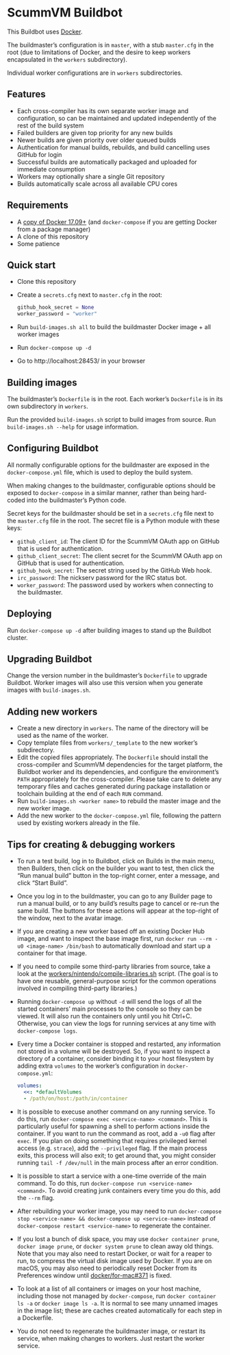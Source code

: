 # ScummVM Buildbot

This Buildbot uses [Docker](https://www.docker.com/).

The buildmaster’s configuration is in `master`, with a stub `master.cfg` in the
root (due to limitations of Docker, and the desire to keep workers encapsulated
in the `workers` subdirectory).

Individual worker configurations are in `workers` subdirectories.

## Features

* Each cross-compiler has its own separate worker image and configuration, so
  can be maintained and updated independently of the rest of the build system
* Failed builders are given top priority for any new builds
* Newer builds are given priority over older queued builds
* Authentication for manual builds, rebuilds, and build cancelling uses GitHub
  for login
* Successful builds are automatically packaged and uploaded for immediate
  consumption
* Workers may optionally share a single Git repository
* Builds automatically scale across all available CPU cores

## Requirements

* A [copy of Docker 17.09+](https://www.docker.com/community-edition) (and
  `docker-compose` if you are getting Docker from a package manager)
* A clone of this repository
* Some patience

## Quick start

* Clone this repository
* Create a `secrets.cfg` next to `master.cfg` in the root:

  ```python
  github_hook_secret = None
  worker_password = "worker"
  ```

* Run `build-images.sh all` to build the buildmaster Docker image + all worker
  images
* Run `docker-compose up -d`
* Go to http://localhost:28453/ in your browser

## Building images

The buildmaster’s `Dockerfile` is in the root. Each worker’s `Dockerfile` is in
its own subdirectory in `workers`.

Run the provided `build-images.sh` script to build images from source. Run
`build-images.sh --help` for usage information.

## Configuring Buildbot

All normally configurable options for the buildmaster are exposed in the
`docker-compose.yml` file, which is used to deploy the build system.

When making changes to the buildmaster, configurable options should be exposed
to `docker-compose` in a similar manner, rather than being hard-coded into the
buildmaster’s Python code.

Secret keys for the buildmaster should be set in a `secrets.cfg` file next to
the `master.cfg` file in the root. The secret file is a Python module with these
keys:

* `github_client_id`: The client ID for the ScummVM OAuth app on GitHub that is
  used for authentication.
* `github_client_secret`: The client secret for the ScummVM OAuth app on GitHub
  that is used for authentication.
* `github_hook_secret`: The secret string used by the GitHub Web hook.
* `irc_password`: The nickserv password for the IRC status bot.
* `worker_password`: The password used by workers when connecting to the
  buildmaster.

## Deploying

Run `docker-compose up -d` after building images to stand up the Buildbot
cluster.

## Upgrading Buildbot

Change the version number in the buildmaster’s `Dockerfile` to upgrade Buildbot.
Worker images will also use this version when you generate images with
`build-images.sh`.

## Adding new workers

* Create a new directory in `workers`. The name of the directory will be used as
  the name of the worker.
* Copy template files from `workers/_template` to the new worker’s subdirectory.
* Edit the copied files appropriately. The `Dockerfile` should install the
  cross-compiler and ScummVM dependencies for the target platform, the Buildbot
  worker and its dependencies, and configure the environment’s `PATH`
  appropriately for the cross-compiler. Please take care to delete any temporary
  files and caches generated during package installation or toolchain building
  at the end of each `RUN` command.
* Run `build-images.sh <worker name>` to rebuild the master image and the new
  worker image.
* Add the new worker to the `docker-compose.yml` file, following the pattern
  used by existing workers already in the file.

## Tips for creating & debugging workers

* To run a test build, log in to Buildbot, click on Builds in the main menu,
  then Builders, then click on the builder you want to test, then click the
  “Run manual build” button in the top-right corner, enter a message, and click
  “Start Build”.
* Once you log in to the buildmaster, you can go to any Builder page to run a
  manual build, or to any build’s results page to cancel or re-run the same
  build. The buttons for these actions will appear at the top-right of the
  window, next to the avatar image.
* If you are creating a new worker based off an existing Docker Hub image, and
  want to inspect the base image first, run
  `docker run --rm -u0 <image-name> /bin/bash` to automatically download and
  start up a container for that image.
* If you need to compile some third-party libraries from source, take a look at
  the [workers/nintendo/compile-libraries.sh](./workers/nintendo/compile-libraries.sh)
  script. (The goal is to have one reusable, general-purpose script for
  the common operations involved in compiling third-party libraries.)
* Running `docker-compose up` without `-d` will send the logs of all the started
  containers’ main processes to the console so they can be viewed. It will also
  run the containers only until you hit Ctrl+C. Otherwise, you can view the logs
  for running services at any time with `docker-compose logs`.
* Every time a Docker container is stopped and restarted, any information not
  stored in a volume will be destroyed. So, if you want to inspect a directory
  of a container, consider binding it to your host filesystem by adding extra
  `volumes` to the worker’s configuration in `docker-compose.yml`:

  ```yaml
  volumes:
    <<: *defaultVolumes
    - /path/on/host:/path/in/container
  ```

* It is possible to execuse another command on any running service. To do this,
  run `docker-compose exec <service-name> <command>`. This is particularly
  useful for spawning a shell to perform actions inside the container. If you
  want to run the command as root, add a `-u0` flag after `exec`. If you plan on
  doing something that requires privileged kernel access (e.g. `strace`), add
  the `--privileged` flag. If the main process exits, this process will also
  exit; to get around that, you might consider running `tail -f /dev/null` in
  the main process after an error condition.
* It is possible to start a service with a one-time override of the main
  command. To do this, run `docker-compose run <service-name> <command>`. To
  avoid creating junk containers every time you do this, add the `--rm` flag.
* After rebuilding your worker image, you may need to run
  `docker-compose stop <service-name> && docker-compose up <service-name>`
  instead of `docker-compose restart <service-name>` to regenerate the
  container.
* If you lost a bunch of disk space, you may use `docker container prune`,
  `docker image prune`, or `docker system prune` to clean away old things. Note
  that you may also need to restart Docker, or wait for a reaper to run, to
  compress the virtual disk image used by Docker. If you are on macOS, you may
  also need to periodically reset Docker from its Preferences window until
  [docker/for-mac#371](https://github.com/docker/for-mac/issues/371) is fixed.
* To look at a list of all containers or images on your host machine, including
  those not managed by `docker-compose`, run `docker container ls -a` or
  `docker image ls -a`. It is normal to see many unnamed images in the image
  list; these are caches created automatically for each step in a Dockerfile.
* You do not need to regenerate the buildmaster image, or restart its service,
  when making changes to workers. Just restart the worker service.
